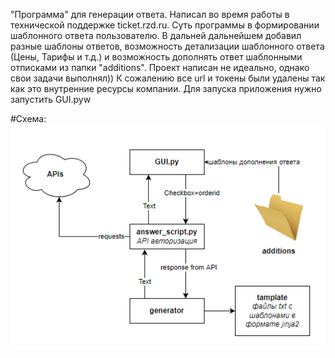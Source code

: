 "Программа" для генерации ответа.
Написал во время работы в технической поддержке ticket.rzd.ru. Суть программы в формировании шаблонного ответа пользователю. В дальней дальнейшем добавил разные шаблоны ответов, возможность детализации шаблонного ответа (Цены, Тарифы и т.д.) и возможность дополнять ответ шаблонными отписками из папки "additions".
Проект написан не идеально, однако свои задачи выполнял))
К сожалению все url и токены были удалены так как это внутренние ресурсы компании. Для запуска приложения нужно запустить GUI.pyw

#Схема:
![schem.png](https://github.com/Kir2702/autoAnswer/blob/main/schem.png)